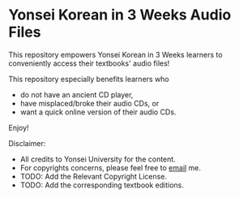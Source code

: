 # Yonsei Korean in 3 Weeks Audio Files

This repository empowers Yonsei Korean in 3 Weeks learners to conveniently access their textbooks' audio files! 

This repository especially benefits learners who
* do not have an ancient CD player, 
* have misplaced/broke their audio CDs, or
* want a quick online version of their audio CDs.

Enjoy!

Disclaimer:
* All credits to Yonsei University for the content.
* For copyrights concerns, please feel free to [email](mailto:chanchoonyong@naver.com) me.
* TODO: Add the Relevant Copyright License.
* TODO: Add the corresponding textbook editions.
